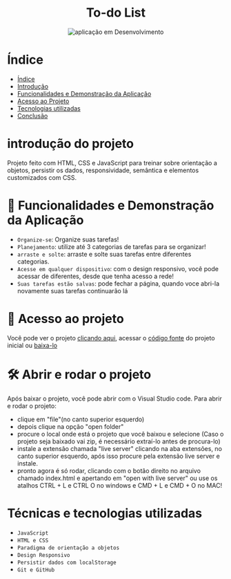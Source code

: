 <h1 align="center"> To-do List </h1>


<div align="center">

![aplicação em Desenvolvimento](http://img.shields.io/static/v1?label=STATUS&message=EM%20DESENVOLVIMENTO&color=GREEN&style=for-the-badge)

</div>


# Índice 

* [Índice](#índice)
* [Introdução ](#introdução-do-projeto)
* [Funcionalidades e Demonstração da Aplicação](#funcionalidades-e-demonstração-da-aplicação)
* [Acesso ao Projeto](#acesso-ao-projeto)
* [Tecnologias utilizadas](#técnicas-e-tecnologias-utilizadas)
* [Conclusão](#conclusão)


# introdução do projeto


Projeto feito com HTML, CSS e JavaScript para treinar sobre orientação a objetos, persistir os dados, responsividade,
semântica e elementos customizados com CSS.

# 🔨 Funcionalidades e Demonstração da Aplicação

- `Organize-se`: Organize suas tarefas!
- `Planejamento`: utilize até 3 categorias de tarefas para se organizar!
- `arraste e solte`: arraste e solte suas tarefas entre diferentes categorias.
- `Acesse em qualquer dispositivo`: com o design responsivo, você pode acessar de diferentes, desde que tenha acesso a rede!
- `Suas tarefas estão salvas`: pode fechar a página, quando voce abri-la novamente suas tarefas continuarão lá

# 📁 Acesso ao projeto

Você pode ver o projeto [clicando aqui](https://todolist-psi-nine.vercel.app), acessar o [código fonte](https://github.com/flavinpv/To-do-list) do projeto inicial ou [baixa-lo](https://github.com/flavinpv/To-do-list/archive/refs/heads/main.zip)

# 🛠️ Abrir e rodar o projeto

Após baixar o projeto, você pode abrir com o Visual Studio code. 
Para abrir e rodar o projeto:
- clique em "file"(no canto superior esquerdo)
- depois clique na opção "open folder"
- procure o local onde está o projeto que você baixou e selecione (Caso o projeto seja baixado vai zip, é necessário extraí-lo antes de procura-lo)
- instale a extensão chamada "live server" clicando na aba extensões, no canto superior esquerdo, após isso procure pela extensão live server e instale.
- pronto agora é só rodar, clicando com o botão direito no arquivo chamado index.html e apertando em "open with live server" ou use os atalhos CTRL + L e CTRL O no windows e CMD + L e CMD + O no MAC! 

# Técnicas e tecnologias utilizadas

- ``JavaScript``
- ``HTML e CSS``
- ``Paradigma de orientação a objetos``
- ``Design Responsivo``
- ``Persistir dados com localStorage``
- ``Git e GitHub``
